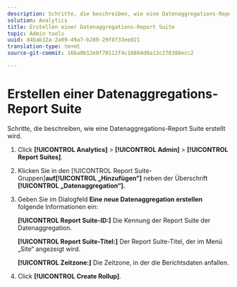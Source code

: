 ```yaml
---
description: Schritte, die beschreiben, wie eine Datenaggregations-Report Suite erstellt wird.
solution: Analytics
title: Erstellen einer Datenaggregations-Report Suite
topic: Admin tools
uuid: d4bab32a-2a09-49a7-b280-29f8f33ee021
translation-type: tm+mt
source-git-commit: 16ba0b12e0f70112f4c10804d0a13c278388ecc2

---
```



# Erstellen einer Datenaggregations-Report Suite

Schritte, die beschreiben, wie eine Datenaggregations-Report Suite erstellt wird.

1. Click **[!UICONTROL Analytics]** &gt; **[!UICONTROL Admin]** &gt; **[!UICONTROL Report Suites]**.
1. Klicken Sie in den [!UICONTROL Report Suite-Gruppen]**auf[!UICONTROL „Hinzufügen“]** neben der Überschrift **[!UICONTROL „Datenaggregation“].**
1. Geben Sie im Dialogfeld **Eine neue Datenaggregation erstellen** folgende Informationen ein:

   **[!UICONTROL Report Suite-ID:]** Die Kennung der Report Suite der Datenaggregation.

   **[!UICONTROL Report Suite-Titel:]** Der Report Suite-Titel, der im Menü „Site“ angezeigt wird.

   **[!UICONTROL Zeitzone:]** Die Zeitzone, in der die Berichtsdaten anfallen.
1. Click **[!UICONTROL Create Rollup]**.
